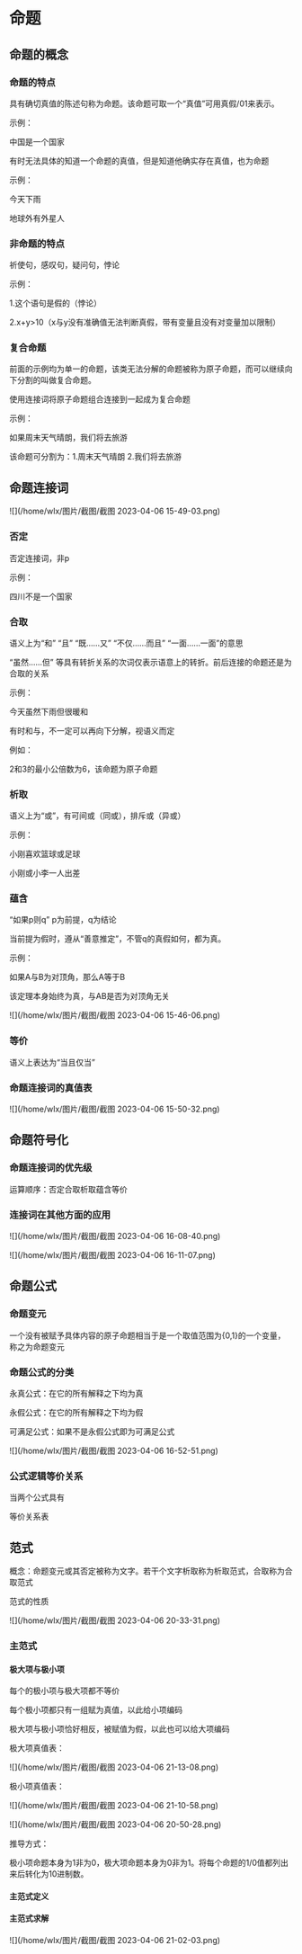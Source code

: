 # 命题

## 命题的概念

### 命题的特点

具有确切真值的陈述句称为命题。该命题可取一个“真值”可用真假/01来表示。

示例：

中国是一个国家

有时无法具体的知道一个命题的真值，但是知道他确实存在真值，也为命题

示例：

今天下雨

地球外有外星人

### 非命题的特点

祈使句，感叹句，疑问句，悖论

示例：

1.这个语句是假的（悖论）

2.x+y>10（x与y没有准确值无法判断真假，带有变量且没有对变量加以限制）

### 复合命题

前面的示例均为单一的命题，该类无法分解的命题被称为原子命题，而可以继续向下分割的叫做复合命题。

使用连接词将原子命题组合连接到一起成为复合命题

示例：

如果周末天气晴朗，我们将去旅游

该命题可分割为：1.周末天气晴朗 2.我们将去旅游

## 命题连接词

![](/home/wlx/图片/截图/截图 2023-04-06 15-49-03.png)

### 否定

否定连接词，非p

示例：

四川不是一个国家

### 合取

语义上为“和” “且” “既……又” “不仅……而且” “一面……一面”的意思

“虽然……但” 等具有转折关系的次词仅表示语意上的转折。前后连接的命题还是为合取的关系

示例：

今天虽然下雨但很暖和

有时和与，不一定可以再向下分解，视语义而定

例如：

2和3的最小公倍数为6，该命题为原子命题

### 析取

语义上为“或”，有可间或（同或），排斥或（异或）

示例：

小刚喜欢篮球或足球

小刚或小李一人出差

### 蕴含

“如果p则q” p为前提，q为结论

当前提为假时，遵从“善意推定”，不管q的真假如何，都为真。

示例：

如果A与B为对顶角，那么A等于B

该定理本身始终为真，与AB是否为对顶角无关

![](/home/wlx/图片/截图/截图 2023-04-06 15-46-06.png)

### 等价

语义上表达为“当且仅当”

### 命题连接词的真值表



![](/home/wlx/图片/截图/截图 2023-04-06 15-50-32.png)



## 命题符号化

### 命题连接词的优先级

运算顺序：否定合取析取蕴含等价

### 连接词在其他方面的应用

![](/home/wlx/图片/截图/截图 2023-04-06 16-08-40.png)

![](/home/wlx/图片/截图/截图 2023-04-06 16-11-07.png)

## 命题公式

### 命题变元

一个没有被赋予具体内容的原子命题相当于是一个取值范围为{0,1}的一个变量，称之为命题变元

### 命题公式的分类

永真公式：在它的所有解释之下均为真

永假公式：在它的所有解释之下均为假

可满足公式：如果不是永假公式即为可满足公式

![](/home/wlx/图片/截图/截图 2023-04-06 16-52-51.png)

### 公式逻辑等价关系

当两个公式具有

等价关系表



## 范式

概念：命题变元或其否定被称为文字。若干个文字析取称为析取范式，合取称为合取范式

范式的性质

![](/home/wlx/图片/截图/截图 2023-04-06 20-33-31.png)

### 主范式

#### 极大项与极小项

每个的极小项与极大项都不等价

每个极小项都只有一组赋为真值，以此给小项编码

极大项与极小项恰好相反，被赋值为假，以此也可以给大项编码

极大项真值表：

![](/home/wlx/图片/截图/截图 2023-04-06 21-13-08.png)

极小项真值表：

![](/home/wlx/图片/截图/截图 2023-04-06 21-10-58.png)

![](/home/wlx/图片/截图/截图 2023-04-06 20-50-28.png)

推导方式：

极小项命题本身为1非为0，极大项命题本身为0非为1。将每个命题的1/0值都列出来后转化为10进制数。

#### 主范式定义

#### 主范式求解

![](/home/wlx/图片/截图/截图 2023-04-06 21-02-03.png)